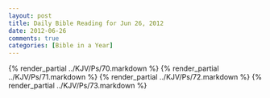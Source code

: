 ```yaml
---
layout: post
title: Daily Bible Reading for Jun 26, 2012
date: 2012-06-26
comments: true
categories: [Bible in a Year]
---
```

{% render_partial ../KJV/Ps/70.markdown %}
{% render_partial ../KJV/Ps/71.markdown %}
{% render_partial ../KJV/Ps/72.markdown %}
{% render_partial ../KJV/Ps/73.markdown %}
